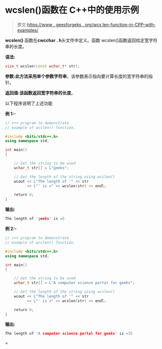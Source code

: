 # wcslen()函数在 C++中的使用示例

> 原文:[https://www . geesforgeks . org/wcs len-function-in-CPP-with-examples/](https://www.geeksforgeeks.org/wcslen-function-in-cpp-with-examples/)

**wcslen()** 函数在**cwcchar . h**头文件中定义。函数 wcslen()函数返回给定宽字符串的长度。

**语法:**

```cpp
size_t wcslen(const wchar_t* str);
```

**参数:**此方法采用单个参数**字符串**，该参数表示指向要计算长度的宽字符串的指针。

**返回值:**该函数返回宽字符串的**长度**。

以下程序说明了上述功能

**例 1:-**

```cpp
// c++ program to demonstrate
// example of wcslen() function.

#include <bits/stdc++.h>
using namespace std;

int main()
{

    // Get the string to be used
    wchar_t str[] = L"geeks";

    // Get the length of the string using wcslen()
    wcout << L"The length of '" << str
          << L"' is =" << wcslen(str) << endl;

    return 0;
}
```

**输出:**

```cpp
The length of 'geeks' is =5

```

**例 2:-**

```cpp
// c++ program to demonstrate
// example of wcslen() function.

#include <bits/stdc++.h>
using namespace std;

int main()
{

    // Get the string to be used
    wchar_t str[] = L"A computer science portal for geeks";

    // Get the length of the string using wcslen()
    wcout << L"The length of '" << str
          << L"' is =" << wcslen(str) << endl;

    return 0;
}
```

**输出:**

```cpp
The length of 'A computer science portal for geeks' is =35

```

=